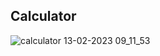## Calculator

 
![calculator 13-02-2023 09_11_53](https://user-images.githubusercontent.com/101311420/218529359-2af1d067-7ca0-4f6e-a6cd-371a4336a92e.png)
